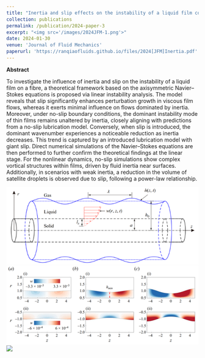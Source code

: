 ```yaml
---
title: "Inertia and slip effects on the instability of a liquid film coated on a fibre"
collection: publications
permalink: /publication/2024-paper-3
excerpt: "<img src='/images/2024JFM-1.png'>"
date: 2024-01-30
venue: 'Journal of Fluid Mechanics'
paperurl: 'https://ranqiaofluids.github.io/files/2024[JFM]Inertia.pdf'
---
```


__Abstract__

To investigate the influence of inertia and slip on the instability of a liquid film on a fibre, a theoretical framework based on the axisymmetric Navier–Stokes equations is proposed via linear instability analysis. The model reveals that slip significantly enhances perturbation growth in viscous film flows, whereas it exerts minimal influence on flows dominated by inertia. Moreover, under no-slip boundary conditions, the dominant instability mode of thin films remains unaltered by inertia, closely aligning with predictions from a no-slip lubrication model. Conversely, when slip is introduced, the dominant wavenumber experiences a noticeable reduction as inertia decreases. This trend is captured by an introduced lubrication model with giant slip. Direct numerical simulations of the Navier–Stokes equations are then performed to further confirm the theoretical findings at the linear stage. For the nonlinear dynamics, no-slip simulations show complex vortical structures within films, driven by fluid inertia near surfaces. Additionally, in scenarios with weak inertia, a reduction in the volume of satellite droplets is observed due to slip, following a power-law relationship.

<img src='/images/slip.png'>

<img src='/images/2024JFM-1.png'>

<img src='/images/2024JFM-2.png'>
